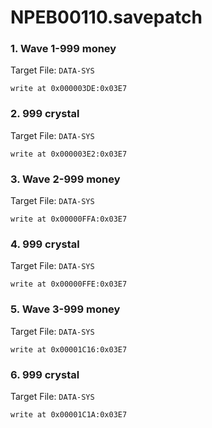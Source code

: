 # NPEB00110.savepatch

### 1. Wave 1-999 money

Target File: `DATA-SYS`

```
write at 0x000003DE:0x03E7
```

### 2. 999 crystal

Target File: `DATA-SYS`

```
write at 0x000003E2:0x03E7
```

### 3. Wave 2-999 money

Target File: `DATA-SYS`

```
write at 0x00000FFA:0x03E7
```

### 4. 999 crystal

Target File: `DATA-SYS`

```
write at 0x00000FFE:0x03E7
```

### 5. Wave 3-999 money

Target File: `DATA-SYS`

```
write at 0x00001C16:0x03E7
```

### 6. 999 crystal

Target File: `DATA-SYS`

```
write at 0x00001C1A:0x03E7
```

